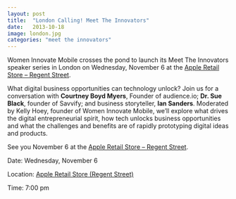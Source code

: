 ```yaml
---
layout: post
title:  "London Calling! Meet The Innovators"
date:   2013-10-18
image: london.jpg
categories: "meet the innovators"
---
```


Women Innovate Mobile crosses the pond to launch its Meet The Innovators speaker series in London on Wednesday, November 6 at the [Apple Retail Store – Regent Street][apple].

What digital business opportunities can technology unlock? Join us for a conversation with  **Courtney Boyd Myers**, Founder of audience.io; **Dr. Sue Black**, founder of Savvify; and business storyteller, **Ian Sanders**. Moderated by Kelly Hoey, founder of Women Innovate Mobile, we’ll explore what drives the digital entrepreneurial spirit, how tech unlocks business opportunities and what the challenges and benefits are of rapidly prototyping digital ideas and products.

See you November 6 at the [Apple Retail Store – Regent Street][apple].

Date:  Wednesday, November 6

Location: [Apple Retail Store (Regent Street)][apple]

Time: 7:00 pm

[apple]:http://www.apple.com/uk/retail/regentstreet/